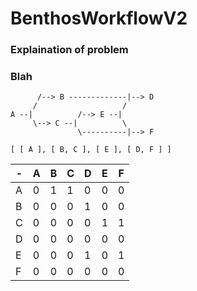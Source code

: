 # BenthosWorkflowV2 

### Explaination of problem 

### Blah

```
      /--> B -------------|--> D
     /                   /
A --|          /--> E --|
     \--> C --|          \
               \----------|--> F
```

```
[ [ A ], [ B, C ], [ E ], [ D, F ] ]
```

|-|A|B|C|D|E|F|
|-|-|-|-|-|-|-|
|A|0|1|1|0|0|0|
|B|0|0|0|1|0|0|
|C|0|0|0|0|1|1|
|D|0|0|0|0|0|0|
|E|0|0|0|1|0|1|
|F|0|0|0|0|0|0|
